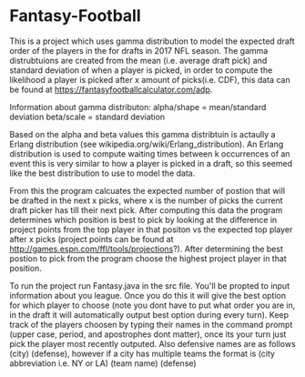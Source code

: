 # Fantasy-Football
This is a project which uses gamma distribution to model the expected draft order of the players in the for drafts in 2017 NFL season. The gamma distrubtuions are created from the mean (i.e. average draft pick) and standard deviation of when a player is picked, in order to compute the likelihood a player is picked after x amount of picks(i.e. CDF), this data can be found at https://fantasyfootballcalculator.com/adp. 

Information about gamma distributon:
      alpha/shape = mean/standard deviation
      beta/scale = standard deviation

Based on the alpha and beta values this gamma distribtuin is actaully a Erlang distribution (see wikipedia.org/wiki/Erlang_distribution). An Erlang distribution is used to compute waiting times between k occurrences of an event this is very similar to how a player is picked in a draft, so this seemed like the best distribution to use to model the data.

From this the program calcuates the expected number of postion that will be drafted in the next x picks, where x is the number of picks the current draft picker has till their next pick. After computing this data the program determines which position is best to pick by looking at the difference in project points from the top player in that positon vs the expected top  player after x picks (project points can be found at http://games.espn.com/ffl/tools/projections?). After determining the best postion to pick from the program choose the highest project player in that position.

To run the project run Fantasy.java in the src file. You'll be propted to input information about you league. Once you do this it will
give the best option for which player to choose (note you dont have to put what order you are in, in the draft it will automatically output
best option during every turn). Keep track of the players choosen by typing their names in the command prompt (upper case, period, and 
apostrophes dont matter), once its your turn just pick the player most recently outputed. Also defensive names are as follows 
(city) (defense), however if a city has multiple teams the format is (city abbreviation i.e. NY or LA) (team name) (defense)
